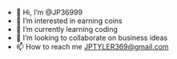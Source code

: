 - 👋 Hi, I’m @JP36999
- 👀 I’m interested in earning coins
- 🌱 I’m currently learning coding
- 💞️ I’m looking to collaborate on business ideas
- 📫 How to reach me JPTYLER369@gmail.com

<!---
JP36999/JP36999 is a ✨ special ✨ repository because its `README.md` (this file) appears on your GitHub profile.
You can click the Preview link to take a look at your changes.
--->
